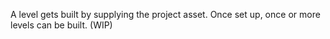 A level gets built by supplying the project asset. Once set up, once or more levels can be built. (WIP)




